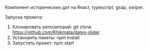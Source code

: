 Компонент исторических дат на React, typescript, gsap, swiper.

Запуска проекта:

1. Клонировать репозиторий: git clone https://github.com/Khikmata/dates-slider
2. Установить пакеты: npm install
3. Запустить проект: npm start
